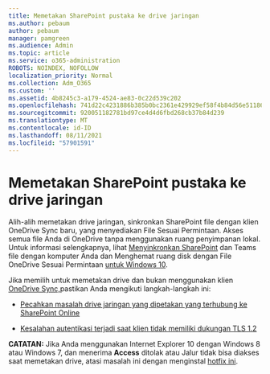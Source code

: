 ```yaml
---
title: Memetakan SharePoint pustaka ke drive jaringan
ms.author: pebaum
author: pebaum
manager: pamgreen
ms.audience: Admin
ms.topic: article
ms.service: o365-administration
ROBOTS: NOINDEX, NOFOLLOW
localization_priority: Normal
ms.collection: Adm_O365
ms.custom: ''
ms.assetid: 4b8245c3-a179-4524-ae83-0c22d539c202
ms.openlocfilehash: 741d22c4231886b385b0bc2361e429929ef58f4b84d56e51186f129fc5d07921
ms.sourcegitcommit: 920051182781bd97ce4d4d6fbd268cb37b84d239
ms.translationtype: MT
ms.contentlocale: id-ID
ms.lasthandoff: 08/11/2021
ms.locfileid: "57901591"
---
```

# <a name="map-a-sharepoint-library-to-a-network-drive"></a>Memetakan SharePoint pustaka ke drive jaringan

Alih-alih memetakan drive jaringan, sinkronkan SharePoint file dengan klien OneDrive Sync baru, yang menyediakan File Sesuai Permintaan. Akses semua file Anda di OneDrive tanpa menggunakan ruang penyimpanan lokal. Untuk informasi selengkapnya, lihat [Menyinkronkan SharePoint](https://support.microsoft.com/office/sync-sharepoint-and-teams-files-with-your-computer-6de9ede8-5b6e-4503-80b2-6190f3354a88) dan Teams file dengan komputer Anda dan Menghemat ruang disk dengan File OneDrive Sesuai Permintaan [untuk Windows 10](https://support.microsoft.com/office/save-disk-space-with-onedrive-files-on-demand-for-windows-10-0e6860d3-d9f3-4971-b321-7092438fb38e).

Jika memilih untuk memetakan drive dan bukan menggunakan klien [OneDrive Sync,](https://support.microsoft.com/office/sync-sharepoint-and-teams-files-with-your-computer-6de9ede8-5b6e-4503-80b2-6190f3354a88)pastikan Anda mengikuti langkah-langkah ini:

- [Pecahkan masalah drive jaringan yang dipetakan yang terhubung ke SharePoint Online](https://docs.microsoft.com/sharepoint/support/administration/troubleshoot-mapped-network-drives)

- [Kesalahan autentikasi terjadi saat klien tidak memiliki dukungan TLS 1.2](https://docs.microsoft.com/sharepoint/troubleshoot/administration/authentication-errors-tls12-support#network-drive-mapped-to-a-sharepoint-library)  

**CATATAN:** Jika Anda menggunakan Internet Explorer 10 dengan Windows 8 atau Windows 7, dan menerima **Access** ditolak atau Jalur tidak bisa diakses saat memetakan drive, atasi masalah ini dengan menginstal [hotfix ini](https://support.microsoft.com/topic/error-when-you-open-a-sharepoint-document-library-in-windows-explorer-or-map-a-network-drive-to-the-library-after-you-install-internet-explorer-10-96e640ba-059f-9b09-bb91-2a0319ee8b1d). 